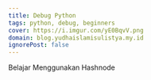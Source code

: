 ```yaml
---
title: Debug Python
tags: python, debug, beginners
cover: https://i.imgur.com/yE0BqvV.png
domain: blog.yudhaislamisulistya.my.id
ignorePost: false
---
```


Belajar Menggunakan Hashnode